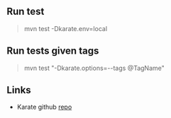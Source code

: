 ## Run test
 > mvn test -Dkarate.env=local
## Run tests  given tags
 > mvn test "-Dkarate.options=--tags @TagName"
## Links
 - Karate github [repo](https://github.com/karatelabs/karate)


